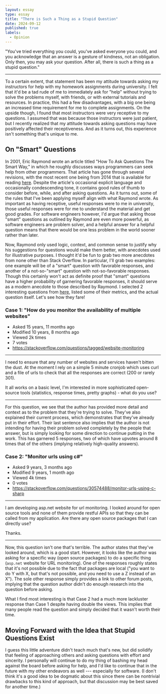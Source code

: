 ```yaml
---
layout: essay
type: essay
title: "There is Such a Thing as a Stupid Question"
date: 2024-09-12
published: true
labels:
  - Opinion
---
```


"You've tried everything you could, you've asked everyone you could, and you
acknowledge that an answer is a gesture of kindness, not an obligation. Only
then, you may ask your question. After all, there is such a thing as a stupid
question."

---

To a certain extent, that statement has been my attitude towards asking my
instructors for help with my homework assignments during university. I felt that
it'd be a tad rude of me to immediately ask for "help" without trying to solve
the problems myself, with friends, or with external tutorials and resources. In
practice, this had a few disadvantages, with a big one being an increased time
requirement for me to complete assignments. On the upside though, I found that
most instructors were very receptive to my questions. I assumed that was because
those instructors were just patient, but I recently realized that my attitude
towards asking questions may have positively affected their receptiveness. And
as it turns out, this experience isn't something that's unique to me.

## On "Smart" Questions

In 2001, Eric Raymond wrote an article titled "How To Ask Questions The Smart
Way," in which he roughly discusses ways programmers can seek help from other
programmers. That article has gone through several revisions, with the most
recent one being from 2014 that is available for reading
[here](http://www.catb.org/esr/faqs/smart-questions.html). Despite the article's
occasional explicit language and occasionally condescending tone, it contains
good rules of thumb to consider before, while, and after asking questions. As it
turns out, some of the rules that I've been applying myself align with what
Raymond wrote. As important as having receptive, useful responses were to me in
university, those useful responses were for me to understand the material and
get good grades. For software engineers however, I'd argue that asking those
"smart" questions as outlined by Raymond are even more powerful, as software
engineers are problem solver, and a helpful answer for a helpful question means
that there would be one less problem in the world sooner rather than later.

Now, Raymond only used logic, context, and common sense to justify why his
suggestions for questions would make them better, with anecdotes used for
illustrative purposes. I thought it'd be fun to grab two more anecdotes from
none other than Stack Overflow. In particular, I'll grab two examples: one
example will be of a "smart" question with favorable responses, and another of a
not-so-"smart" question with not-so-favorable responses. Though this certainly
won't act as definite proof that "smart" questions have a higher probability of
garnering favorable responses, it should serve as a modern anecdote to those
described by Raymond. I selected 2 interesting questions from
[here](https://stackoverflow.com/questions/tagged/website-monitoring), listed
some of their metrics, and the actual question itself. Let's see how they fare!

### Case 1: "How do you monitor the availability of multiple websites"

+ Asked 15 years, 11 months ago
+ Modified 10 years, 8 months ago
+ Viewed 2k times
+ 7 votes
+ <https://stackoverflow.com/questions/tagged/website-monitoring>

---

I need to ensure that any number of websites and services haven't bitten the
dust. At the moment I rely on a simple 5 minute cronjob which uses curl and a
file of urls to check that all the responses are correct (200 or rarely 301).

It all works on a basic level, I'm interested in more sophisticated open-source
tools (statistics, response times, pretty graphs) - what do you use? 

---

For this question, we see that the author has provided more detail and context
as to the problem that they're trying to solve. They've also explained their
current process, which demonstrates that they've already put in their effort.
Their last sentence also implies that the author is not intending for having
their problem solved completely by the people that answer, but is simply looking
for some direction to continue putting in the work. This has garnered 5
responses, two of which have upvotes around 8 times that of the others (implying
relatively high-quality answers).

### Case 2: "Monitor urls using c#"

+ Asked 9 years, 3 months ago
+ Modified 9 years, 1 month ago
+ Viewed 4k times
+ 0 votes
+ <https://stackoverflow.com/questions/30574488/monitor-urls-using-c-sharp>

---

I am developing asp.net website for url monitoring. I looked around for open
source tools and none of them provide restful APIs so that they can be called
from my application. Are there any open source packages that I can directly use?

Thanks.

---

Now, this question isn't one that's terrible. The author states that they've
looked around, which is a good start. However, it looks like the author was
asking for a specific way (open source packages) to do a specific thing
(`asp.net` website for URL monitoring). One of the responses roughly states that
it's not possible due to the fact that packages are local ("you want to do Y
with X, but that's not possible, and you need to use a Z instead of an X"). The
sole other response simply provides a link to other forum posts, implying that
the question author didn't do enough research into the question before asking.

What I find most interesting is that Case 2 had a much more lackluster response
than Case 1 despite having double the views. This implies that many people read
the question and simply decided that it wasn't worth their time.

## Moving Forward with the Idea that Stupid Questions Exist

I guess this little adventure didn't teach much that's new, but did solidify
that feeling of approaching others and asking questions with effort and
sincerity. I personally will continue to do my thing of bashing my head against
the board before asking for help, and I'd like to continue that in the future
with my other endeavors as well --- especially for software. (I don't think it's
a good idea to be dogmatic about this since there can be nontrivial drawbacks to
this kind of approach, but that discussion may be best saved for another time.)
